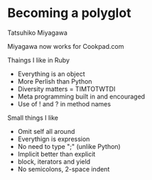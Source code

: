 # Becoming a polyglot

Tatsuhiko Miyagawa

Miyagawa now works for Cookpad.com

Thaings I like in Ruby
* Everything is an object
* More Perlish than Python
* Diversity matters = TIMTOTWTDI
* Meta programming built in and encouraged
* Use of ! and ? in method names

Small things I like
* Omit self all around
* Everythign is expression
* No need to type ";" (unlike Python)
* Implicit better than explicit
* block, iterators and yield
* No semicolons, 2-space indent
